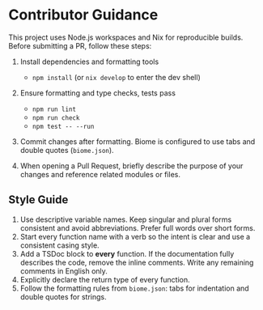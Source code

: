# Contributor Guidance

This project uses Node.js workspaces and Nix for reproducible builds. Before
submitting a PR, follow these steps:

1. Install dependencies and formatting tools
   - `npm install` (or `nix develop` to enter the dev shell)

2. Ensure formatting and type checks, tests pass
   - `npm run lint`
   - `npm run check`
   - `npm test -- --run`

3. Commit changes after formatting. Biome is configured to use tabs and double
   quotes (`biome.json`).

4. When opening a Pull Request, briefly describe the purpose of your changes and
   reference related modules or files.

## Style Guide

1. Use descriptive variable names. Keep singular and plural forms consistent and
   avoid abbreviations. Prefer full words over short forms.
2. Start every function name with a verb so the intent is clear and use a
   consistent casing style.
3. Add a TSDoc block to **every** function. If the documentation fully describes
   the code, remove the inline comments. Write any remaining comments in English
   only.
4. Explicitly declare the return type of every function.
5. Follow the formatting rules from `biome.json`: tabs for indentation and
   double quotes for strings.
